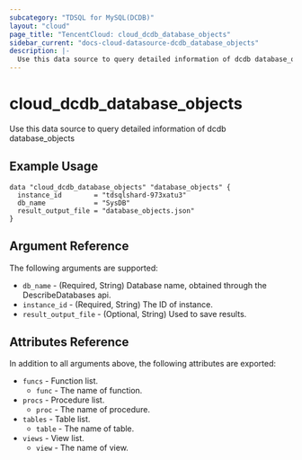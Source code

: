 ```yaml
---
subcategory: "TDSQL for MySQL(DCDB)"
layout: "cloud"
page_title: "TencentCloud: cloud_dcdb_database_objects"
sidebar_current: "docs-cloud-datasource-dcdb_database_objects"
description: |-
  Use this data source to query detailed information of dcdb database_objects
---
```


# cloud_dcdb_database_objects

Use this data source to query detailed information of dcdb database_objects

## Example Usage

```hcl
data "cloud_dcdb_database_objects" "database_objects" {
  instance_id        = "tdsqlshard-973xatu3"
  db_name            = "SysDB"
  result_output_file = "database_objects.json"
}
```

## Argument Reference

The following arguments are supported:

* `db_name` - (Required, String) Database name, obtained through the DescribeDatabases api.
* `instance_id` - (Required, String) The ID of instance.
* `result_output_file` - (Optional, String) Used to save results.

## Attributes Reference

In addition to all arguments above, the following attributes are exported:

* `funcs` - Function list.
  * `func` - The name of function.
* `procs` - Procedure list.
  * `proc` - The name of procedure.
* `tables` - Table list.
  * `table` - The name of table.
* `views` - View list.
  * `view` - The name of view.


